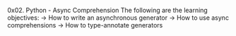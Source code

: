0x02. Python - Async Comprehension
The following are the learning objectives:
	-> How to write an asynchronous generator
	-> How to use async comprehensions
	-> How to type-annotate generators
